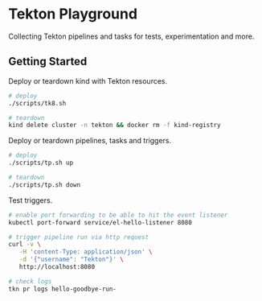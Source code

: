# Tekton Playground

Collecting Tekton pipelines and tasks for tests, experimentation and more.

## Getting Started

Deploy or teardown kind with Tekton resources.

```bash
# deploy
./scripts/tk8.sh

# teardown
kind delete cluster -n tekton && docker rm -f kind-registry
```

Deploy or teardown pipelines, tasks and triggers.

```bash
# deploy
./scripts/tp.sh up

# teardown
./scripts/tp.sh down
```

Test triggers.

```bash
# enable port forwarding to be able to hit the event listener
kubectl port-forward service/el-hello-listener 8080

# trigger pipeline run via http request
curl -v \
   -H 'content-Type: application/json' \
   -d '{"username": "Tekton"}' \
   http://localhost:8080

# check logs
tkn pr logs hello-goodbye-run-
```
